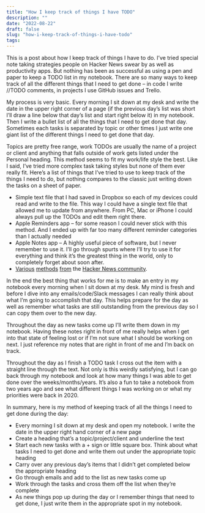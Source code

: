 ```yaml
---
title: "How I keep track of things I have TODO"
description: ""
date: "2022-08-22"
draft: false
slug: "how-i-keep-track-of-things-i-have-todo"
tags:
---
```


<!--kg-card-begin: html-->
<p>This is a post about how I keep track of things I have to do. I&#8217;ve tried special note taking strategies people on Hacker News swear by as well as productivity apps. But nothing has been as successful as using a pen and paper to keep a TODO list in my notebook. There are so many ways to keep track of all the different things that I need to get done &#8211; in code I write //TODO comments, in projects I use GitHub issues and Trello. </p>

<p>My process is very basic. Every morning I sit down at my desk and write the date in the upper right corner of a page (if the previous day&#8217;s list was short I&#8217;ll draw a line below that day&#8217;s list and start right below it) in my notebook. Then I write a bullet list of all the things that I need to get done that day. Sometimes each tasks is separated by topic or other times I just write one giant list of the different things I need to get done that day. </p>

<p>Topics are pretty free range, work TODOs are usually the name of a project or client  and anything that falls outside of work gets listed under the Personal heading. This method seems to fit my work/life style the best. Like I said, I&#8217;ve tried more complex task taking styles but none of them ever really fit. Here&#8217;s a list of things that I&#8217;ve tried to use to keep track of the things I need to do, but nothing compares to the classic just writing down the tasks on a sheet of paper.</p>

<ul><li>Simple text file that I had saved in Dropbox so each of my devices could read and write to the file. This way I could have a single text file that allowed me to update from anywhere. From PC, Mac or iPhone I could always pull up the TODOs and edit them right there.</li><li>Apple Reminders app &#8211; for some reason I could never stick with this method. And I ended up with far too many different reminder categories than I actually needed</li><li>Apple Notes app &#8211; A highly useful piece of software, but I never remember to use it. I&#8217;ll go through spurts where I&#8217;ll try to use it for everything and think it&#8217;s the greatest thing in the world, only to completely forget about soon after.</li><li><a href="https://news.ycombinator.com/item?id=27513008" data-type="URL" data-id="https://news.ycombinator.com/item?id=27513008" target="_blank" rel="noreferrer noopener">Various</a> <a href="https://news.ycombinator.com/item?id=25561398" data-type="URL" data-id="https://news.ycombinator.com/item?id=25561398" target="_blank" rel="noreferrer noopener">methods</a> <a href="https://news.ycombinator.com/item?id=23844490" data-type="URL" data-id="https://news.ycombinator.com/item?id=23844490" target="_blank" rel="noreferrer noopener">from</a> the <a href="https://news.ycombinator.com/item?id=29789293" data-type="URL" data-id="https://news.ycombinator.com/item?id=29789293" target="_blank" rel="noreferrer noopener">Hacker News community</a>. </li></ul>

<p>In the end the best thing that works for me is to make an entry in my notebook every morning when I sit down at my desk. My mind is fresh and before I dive into any emails/code/Slack messages I can really think about what I&#8217;m going to accomplish that day. This helps prepare for the day as well as remember what tasks are still outstanding from the previous day so I can copy them over to the new day. </p>

<p>Throughout the day as new tasks come up I&#8217;ll write them down in my notebook. Having these notes right in front of me really helps when I get into that state of feeling lost or if I&#8217;m not sure what I should be working on next. I just reference my notes that are right in front of me and I&#8217;m back on track.</p>

<p>Throughout the day as I finish a TODO task I cross out the item with a straight line through the text. Not only is this weirdly satisfying, but I can go back through my notebook and look at how many things I was able to get done over the weeks/months/years. It&#8217;s also a fun to take a notebook from two years ago and see what different things I was working on or what my priorities were back in 2020. </p>

<p>In summary, here is my method of keeping track of all the things I need to get done during the day:</p>

<ul><li>Every morning I sit down at my desk and open my notebook. I write the date in the upper right hand corner of a new page</li><li>Create a heading that&#8217;s a topic/project/client and underline the text</li><li>Start each new tasks with a + sign or little square box. Think about what tasks I need to get done and write them out under the appropriate topic heading</li><li>Carry over any previous day&#8217;s items that I didn&#8217;t get completed below the appropriate heading</li><li>Go through emails and add to the list as new tasks come up</li><li>Work through the tasks and cross them off the list when they&#8217;re complete</li><li>As new things pop up during the day or I remember things that need to get done, I just write them in the appropriate spot in my notebook.</li></ul>

<p></p>

<p></p>

<p></p>

<p></p>

<p></p>

<p> </p>
<!--kg-card-end: html-->
